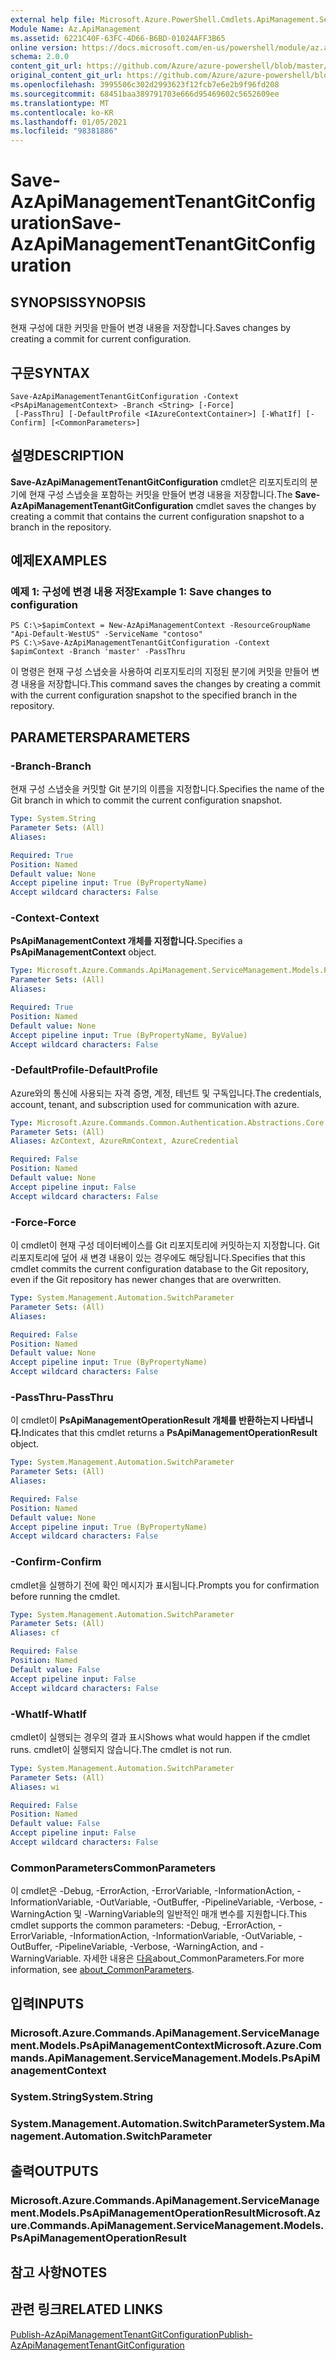 ```yaml
---
external help file: Microsoft.Azure.PowerShell.Cmdlets.ApiManagement.ServiceManagement.dll-Help.xml
Module Name: Az.ApiManagement
ms.assetid: 6221C40F-63FC-4D66-B6BD-01024AFF3B65
online version: https://docs.microsoft.com/en-us/powershell/module/az.apimanagement/save-azapimanagementtenantgitconfiguration
schema: 2.0.0
content_git_url: https://github.com/Azure/azure-powershell/blob/master/src/ApiManagement/ApiManagement/help/Save-AzApiManagementTenantGitConfiguration.md
original_content_git_url: https://github.com/Azure/azure-powershell/blob/master/src/ApiManagement/ApiManagement/help/Save-AzApiManagementTenantGitConfiguration.md
ms.openlocfilehash: 3995506c302d2993623f12fcb7e6e2b9f96fd208
ms.sourcegitcommit: 68451baa389791703e666d95469602c5652609ee
ms.translationtype: MT
ms.contentlocale: ko-KR
ms.lasthandoff: 01/05/2021
ms.locfileid: "98381886"
---
```

# <span data-ttu-id="10db4-101">Save-AzApiManagementTenantGitConfiguration</span><span class="sxs-lookup"><span data-stu-id="10db4-101">Save-AzApiManagementTenantGitConfiguration</span></span>

## <span data-ttu-id="10db4-102">SYNOPSIS</span><span class="sxs-lookup"><span data-stu-id="10db4-102">SYNOPSIS</span></span>
<span data-ttu-id="10db4-103">현재 구성에 대한 커밋을 만들어 변경 내용을 저장합니다.</span><span class="sxs-lookup"><span data-stu-id="10db4-103">Saves changes by creating a commit for current configuration.</span></span>

## <span data-ttu-id="10db4-104">구문</span><span class="sxs-lookup"><span data-stu-id="10db4-104">SYNTAX</span></span>

```
Save-AzApiManagementTenantGitConfiguration -Context <PsApiManagementContext> -Branch <String> [-Force]
 [-PassThru] [-DefaultProfile <IAzureContextContainer>] [-WhatIf] [-Confirm] [<CommonParameters>]
```

## <span data-ttu-id="10db4-105">설명</span><span class="sxs-lookup"><span data-stu-id="10db4-105">DESCRIPTION</span></span>
<span data-ttu-id="10db4-106">**Save-AzApiManagementTenantGitConfiguration** cmdlet은 리포지토리의 분기에 현재 구성 스냅숏을 포함하는 커밋을 만들어 변경 내용을 저장합니다.</span><span class="sxs-lookup"><span data-stu-id="10db4-106">The **Save-AzApiManagementTenantGitConfiguration** cmdlet saves the changes by creating a commit that contains the current configuration snapshot to a branch in the repository.</span></span>

## <span data-ttu-id="10db4-107">예제</span><span class="sxs-lookup"><span data-stu-id="10db4-107">EXAMPLES</span></span>

### <span data-ttu-id="10db4-108">예제 1: 구성에 변경 내용 저장</span><span class="sxs-lookup"><span data-stu-id="10db4-108">Example 1: Save changes to configuration</span></span>
```
PS C:\>$apimContext = New-AzApiManagementContext -ResourceGroupName "Api-Default-WestUS" -ServiceName "contoso"
PS C:\>Save-AzApiManagementTenantGitConfiguration -Context $apimContext -Branch 'master' -PassThru
```

<span data-ttu-id="10db4-109">이 명령은 현재 구성 스냅숏을 사용하여 리포지토리의 지정된 분기에 커밋을 만들어 변경 내용을 저장합니다.</span><span class="sxs-lookup"><span data-stu-id="10db4-109">This command saves the changes by creating a commit with the current configuration snapshot to the specified branch in the repository.</span></span>

## <span data-ttu-id="10db4-110">PARAMETERS</span><span class="sxs-lookup"><span data-stu-id="10db4-110">PARAMETERS</span></span>

### <span data-ttu-id="10db4-111">-Branch</span><span class="sxs-lookup"><span data-stu-id="10db4-111">-Branch</span></span>
<span data-ttu-id="10db4-112">현재 구성 스냅숏을 커밋할 Git 분기의 이름을 지정합니다.</span><span class="sxs-lookup"><span data-stu-id="10db4-112">Specifies the name of the Git branch in which to commit the current configuration snapshot.</span></span>

```yaml
Type: System.String
Parameter Sets: (All)
Aliases:

Required: True
Position: Named
Default value: None
Accept pipeline input: True (ByPropertyName)
Accept wildcard characters: False
```

### <span data-ttu-id="10db4-113">-Context</span><span class="sxs-lookup"><span data-stu-id="10db4-113">-Context</span></span>
<span data-ttu-id="10db4-114">**PsApiManagementContext 개체를 지정합니다.**</span><span class="sxs-lookup"><span data-stu-id="10db4-114">Specifies a **PsApiManagementContext** object.</span></span>

```yaml
Type: Microsoft.Azure.Commands.ApiManagement.ServiceManagement.Models.PsApiManagementContext
Parameter Sets: (All)
Aliases:

Required: True
Position: Named
Default value: None
Accept pipeline input: True (ByPropertyName, ByValue)
Accept wildcard characters: False
```

### <span data-ttu-id="10db4-115">-DefaultProfile</span><span class="sxs-lookup"><span data-stu-id="10db4-115">-DefaultProfile</span></span>
<span data-ttu-id="10db4-116">Azure와의 통신에 사용되는 자격 증명, 계정, 테넌트 및 구독입니다.</span><span class="sxs-lookup"><span data-stu-id="10db4-116">The credentials, account, tenant, and subscription used for communication with azure.</span></span>

```yaml
Type: Microsoft.Azure.Commands.Common.Authentication.Abstractions.Core.IAzureContextContainer
Parameter Sets: (All)
Aliases: AzContext, AzureRmContext, AzureCredential

Required: False
Position: Named
Default value: None
Accept pipeline input: False
Accept wildcard characters: False
```

### <span data-ttu-id="10db4-117">-Force</span><span class="sxs-lookup"><span data-stu-id="10db4-117">-Force</span></span>
<span data-ttu-id="10db4-118">이 cmdlet이 현재 구성 데이터베이스를 Git 리포지토리에 커밋하는지 지정합니다. Git 리포지토리에 덮어 새 변경 내용이 있는 경우에도 해당됩니다.</span><span class="sxs-lookup"><span data-stu-id="10db4-118">Specifies that this cmdlet commits the current configuration database to the Git repository, even if the Git repository has newer changes that are overwritten.</span></span>

```yaml
Type: System.Management.Automation.SwitchParameter
Parameter Sets: (All)
Aliases:

Required: False
Position: Named
Default value: None
Accept pipeline input: True (ByPropertyName)
Accept wildcard characters: False
```

### <span data-ttu-id="10db4-119">-PassThru</span><span class="sxs-lookup"><span data-stu-id="10db4-119">-PassThru</span></span>
<span data-ttu-id="10db4-120">이 cmdlet이 **PsApiManagementOperationResult 개체를 반환하는지 나타냅니다.**</span><span class="sxs-lookup"><span data-stu-id="10db4-120">Indicates that this cmdlet returns a **PsApiManagementOperationResult** object.</span></span>

```yaml
Type: System.Management.Automation.SwitchParameter
Parameter Sets: (All)
Aliases:

Required: False
Position: Named
Default value: None
Accept pipeline input: True (ByPropertyName)
Accept wildcard characters: False
```

### <span data-ttu-id="10db4-121">-Confirm</span><span class="sxs-lookup"><span data-stu-id="10db4-121">-Confirm</span></span>
<span data-ttu-id="10db4-122">cmdlet을 실행하기 전에 확인 메시지가 표시됩니다.</span><span class="sxs-lookup"><span data-stu-id="10db4-122">Prompts you for confirmation before running the cmdlet.</span></span>

```yaml
Type: System.Management.Automation.SwitchParameter
Parameter Sets: (All)
Aliases: cf

Required: False
Position: Named
Default value: False
Accept pipeline input: False
Accept wildcard characters: False
```

### <span data-ttu-id="10db4-123">-WhatIf</span><span class="sxs-lookup"><span data-stu-id="10db4-123">-WhatIf</span></span>
<span data-ttu-id="10db4-124">cmdlet이 실행되는 경우의 결과 표시</span><span class="sxs-lookup"><span data-stu-id="10db4-124">Shows what would happen if the cmdlet runs.</span></span>
<span data-ttu-id="10db4-125">cmdlet이 실행되지 않습니다.</span><span class="sxs-lookup"><span data-stu-id="10db4-125">The cmdlet is not run.</span></span>

```yaml
Type: System.Management.Automation.SwitchParameter
Parameter Sets: (All)
Aliases: wi

Required: False
Position: Named
Default value: False
Accept pipeline input: False
Accept wildcard characters: False
```

### <span data-ttu-id="10db4-126">CommonParameters</span><span class="sxs-lookup"><span data-stu-id="10db4-126">CommonParameters</span></span>
<span data-ttu-id="10db4-127">이 cmdlet은 -Debug, -ErrorAction, -ErrorVariable, -InformationAction, -InformationVariable, -OutVariable, -OutBuffer, -PipelineVariable, -Verbose, -WarningAction 및 -WarningVariable의 일반적인 매개 변수를 지원합니다.</span><span class="sxs-lookup"><span data-stu-id="10db4-127">This cmdlet supports the common parameters: -Debug, -ErrorAction, -ErrorVariable, -InformationAction, -InformationVariable, -OutVariable, -OutBuffer, -PipelineVariable, -Verbose, -WarningAction, and -WarningVariable.</span></span> <span data-ttu-id="10db4-128">자세한 내용은 [다음](http://go.microsoft.com/fwlink/?LinkID=113216)about_CommonParameters.</span><span class="sxs-lookup"><span data-stu-id="10db4-128">For more information, see [about_CommonParameters](http://go.microsoft.com/fwlink/?LinkID=113216).</span></span>

## <span data-ttu-id="10db4-129">입력</span><span class="sxs-lookup"><span data-stu-id="10db4-129">INPUTS</span></span>

### <span data-ttu-id="10db4-130">Microsoft.Azure.Commands.ApiManagement.ServiceManagement.Models.PsApiManagementContext</span><span class="sxs-lookup"><span data-stu-id="10db4-130">Microsoft.Azure.Commands.ApiManagement.ServiceManagement.Models.PsApiManagementContext</span></span>

### <span data-ttu-id="10db4-131">System.String</span><span class="sxs-lookup"><span data-stu-id="10db4-131">System.String</span></span>

### <span data-ttu-id="10db4-132">System.Management.Automation.SwitchParameter</span><span class="sxs-lookup"><span data-stu-id="10db4-132">System.Management.Automation.SwitchParameter</span></span>

## <span data-ttu-id="10db4-133">출력</span><span class="sxs-lookup"><span data-stu-id="10db4-133">OUTPUTS</span></span>

### <span data-ttu-id="10db4-134">Microsoft.Azure.Commands.ApiManagement.ServiceManagement.Models.PsApiManagementOperationResult</span><span class="sxs-lookup"><span data-stu-id="10db4-134">Microsoft.Azure.Commands.ApiManagement.ServiceManagement.Models.PsApiManagementOperationResult</span></span>

## <span data-ttu-id="10db4-135">참고 사항</span><span class="sxs-lookup"><span data-stu-id="10db4-135">NOTES</span></span>

## <span data-ttu-id="10db4-136">관련 링크</span><span class="sxs-lookup"><span data-stu-id="10db4-136">RELATED LINKS</span></span>

[<span data-ttu-id="10db4-137">Publish-AzApiManagementTenantGitConfiguration</span><span class="sxs-lookup"><span data-stu-id="10db4-137">Publish-AzApiManagementTenantGitConfiguration</span></span>](./Publish-AzApiManagementTenantGitConfiguration.md)



